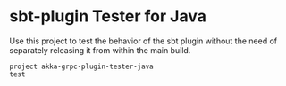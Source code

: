 # sbt-plugin Tester for Java

Use this project to test the behavior of the sbt plugin without the need of separately releasing it from within the main build.

```
project akka-grpc-plugin-tester-java
test
```
